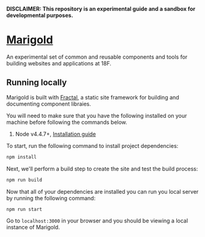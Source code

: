 **DISCLAIMER: This repository is an experimental guide and a sandbox for developmental purposes.**

# [Marigold](http://federalist.18f.gov.s3-website-us-east-1.amazonaws.com/site/18F/marigold/)

An experimental set of common and reusable components and tools for building websites and applications at 18F.

## Running locally

Marigold is built with [Fractal](http://fractal.build/), a static site framework for building and documenting component libraies.

You will need to make sure that you have the following installed on your machine before following the commands below.

1. Node v4.4.7+, [Installation guide](https://nodejs.org/en/download/)

To start, run the following command to install project dependencies:

```sh
npm install
```

Next, we'll perform a build step to create the site and test the build process:

```sh
npm run build
```

Now that all of your dependencies are installed you can run you local server by running the following command:

```sh
npm run start
```

Go to `localhost:3000` in your browser and you should be viewing a local instance of Marigold.
